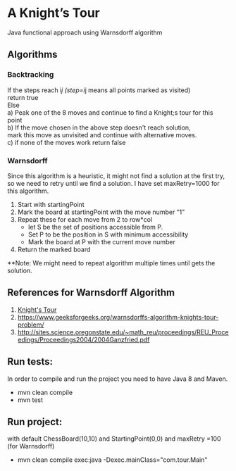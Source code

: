  # A Knight’s Tour 
Java functional approach using Warnsdorff algorithm

 ## Algorithms
 ### Backtracking 
 If the steps reach i*j (step=i*j means all points marked as visited)  
       return true  
 Else  
    a) Peak one of the 8 moves and continue to find a Knight;s tour for this point  
    b) If the move chosen in the above step doesn't reach solution,   
    mark this move as unvisited and continue with alternative moves.  
    c) if none of the moves work return false  
    
 ### Warnsdorff
 Since this algorithm is a heuristic, it might not find a solution at the first try, so we need to retry until we find a solution.
 I have set maxRetry=1000 for this algorithm.
 
 1. Start with startingPoint  
 2. Mark the board at startingPoint with the move number “1”  
 3. Repeat these for each move from 2 to row*col 
     * let S be the set of positions accessible from P.  
     * Set P to be the position in S with minimum accessibility  
     * Mark the board at P with the current move number  
 4. Return the marked board 
 
 **Note: We might need to repeat algorithm multiple times until gets the solution. 
 
 ## References for Warnsdorff Algorithm
 1. [Knight's Tour](https://en.wikipedia.org/wiki/Knight%27s_tour)  
 2. https://www.geeksforgeeks.org/warnsdorffs-algorithm-knights-tour-problem/
 3. http://sites.science.oregonstate.edu/~math_reu/proceedings/REU_Proceedings/Proceedings2004/2004Ganzfried.pdf
 
 ## Run  tests: 
 In order to compile and run the project you need to have Java 8 and Maven.
 
 * mvn clean compile
 * mvn test
 
 ## Run project: 
 with default ChessBoard(10,10) and StartingPoint(0,0) and maxRetry =100 (for Warnsdorff)
 * mvn clean compile exec:java -Dexec.mainClass="com.tour.Main"
